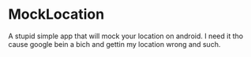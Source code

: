 MockLocation
============

A stupid simple app that will mock your location on android. I need it tho cause google bein a bich and gettin my location wrong and such.
